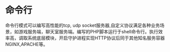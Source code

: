 # 命令行

命令行模式可以编写高性能的tcp, udp socket服务器,自定义协议满足各种业务场景，如游戏服务端，聊天室服务端。编写的PHP脚本运行于shell命令行。执行效率高，调取系统底层模块，开启守护进程实现HTTP协议后同于其他知名服务容器NGINX,APACHE等。

